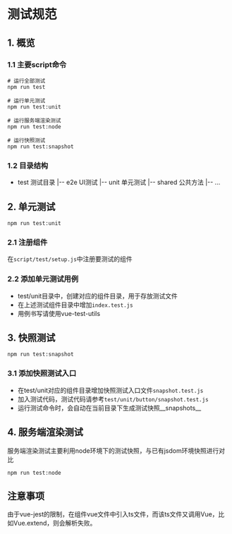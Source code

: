 # 测试规范

## 1. 概览

### 1.1 主要script命令

```
# 运行全部测试
npm run test

# 运行单元测试
npm run test:unit

# 运行服务端渲染测试
npm run test:node

# 运行快照测试
npm run test:snapshot
```

### 1.2 目录结构

- test   测试目录
|-- e2e UI测试
|-- unit 单元测试
|-- shared 公共方法
|-- ...

## 2. 单元测试

```
npm run test:unit
```

### 2.1 注册组件
在`script/test/setup.js`中注册要测试的组件

### 2.2 添加单元测试用例

- test/unit目录中，创建对应的组件目录，用于存放测试文件
- 在上述测试组件目录中增加`index.test.js`
- 用例书写请使用vue-test-utils

## 3. 快照测试

```
npm run test:snapshot
```

### 3.1 添加快照测试入口

- 在test/unit对应的组件目录增加快照测试入口文件`snapshot.test.js`
- 加入测试代码，测试代码请参考`test/unit/button/snapshot.test.js`
- 运行测试命令时，会自动在当前目录下生成测试快照__snapshots__

## 4. 服务端渲染测试

服务端渲染测试主要利用node环境下的测试快照，与已有jsdom环境快照进行对比
```
npm run test:node
```

## 注意事项
由于vue-jest的限制，在组件vue文件中引入ts文件，而该ts文件又调用Vue，比如Vue.extend，则会解析失败。
